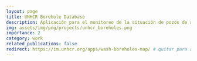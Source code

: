 ```yaml
---
layout: page
title: UNHCR Borehole Database
description: Aplicación para el monitoreo de la situación de pozos de agua apoyados por ACNUR.
img: assets/img/png/projects/unhcr_boreholes.png
importance: 2
category: work
related_publications: false
redirect: https://im.unhcr.org/apps/wash-boreholes-map/ # quitar para acceder a la página de detalle del proyecto
---
```

